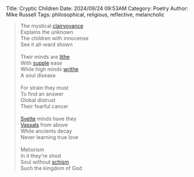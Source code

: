 Title: Cryptic Children
Date: 2024/09/24 09:53AM
Category: Poetry
Author: Mike Russell
Tags: philosophical, religious, reflective, melancholic

> The mystical [clairvoyance](https://www.merriam-webster.com/dictionary/clairvoyance)<br>
> Explains the unknown<br>
> The children with innocense<br>
> See it all-ward shown<br>
> <br>
> Their minds are [lithe](https://www.merriam-webster.com/dictionary/lithe)<br>
> With [supple](https://www.merriam-webster.com/dictionary/supple) ease<br>
> While high minds [writhe](https://www.merriam-webster.com/dictionary/writhe)<br>
> A soul disease<br>
> <br>
> For strain they must<br>
> To find an answer<br>
> Global distrust<br>
> Their fearful cancer<br>
> <br>
> [Svelte](https://www.merriam-webster.com/dictionary/Svelte) minds have they<br>
> [Vassals](https://www.merriam-webster.com/dictionary/Vassals) from above<br>
> While ancients decay<br>
> Never learning true love<br>
> <br>
> Meliorism<br>
> In it they're shod<br>
> Soul without [schism](https://www.merriam-webster.com/dictionary/schism)<br>
> Such the kingdom of God<br>